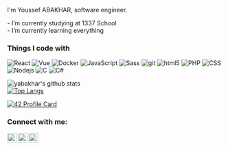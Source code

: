 <p>I'm Youssef ABAKHAR, software engineer.</p>
- I’m currently studying at 1337 School<br>
- I’m currently learning everything<br>
<h3>Things I code with</h3>
<p>
  <img alt="React" src="https://img.shields.io/badge/-React-45b8d8?style=flat-square&logo=react&logoColor=white" />
  <img alt="Vue" src="https://img.shields.io/badge/-Vue-4o48d8?style=flat-square&logo=vuejs&logoColor=white" />
  <img alt="Docker" src="https://img.shields.io/badge/-Docker-46a2f1?style=flat-square&logo=docker&logoColor=white" />
  <img alt="JavaScript" src="https://img.shields.io/badge/javascript%20-%23323330.svg?&style=flat-square&logo=javascript&logoColor=%23F7DF1E"/>
  <img alt="Sass" src="https://img.shields.io/badge/-Sass-CC6699?style=flat-square&logo=sass&logoColor=white" />
  <img alt="git" src="https://img.shields.io/badge/-Git-000000?style=flat-square&logo=git&logoColor=white" />
  <img alt="html5" src="https://img.shields.io/badge/-HTML5-E34F26?style=flat-square&logo=HTML5&logoColor=white" />
  <img alt="PHP" src="https://img.shields.io/badge/-PHP-4169E1?style=flat-square&logo=PHP&logoColor=white" />
  <img alt="CSS" src="https://img.shields.io/badge/CSS-1E90FF?style=flat-square&logo=Css3&logoColor=white" />
  <img alt="Nodejs" src="https://img.shields.io/badge/-Nodejs-43853d?style=flat-square&logo=Node.js&logoColor=white" />
  <img alt="C" src="https://img.shields.io/badge/c%20-%2300599C.svg?&style=flat-square&logo=c&logoColor=white"/>
  <img alt="C#" src="https://img.shields.io/badge/c%23%20-%23239120.svg?&style=flat-square&logo=c-sharp&logoColor=white"/>
  
</p>



![yabakhar's github stats](https://github-readme-stats.vercel.app/api?username=yabakhar&show_icons=true&theme=algolia)<br>
[![Top Langs](https://github-readme-stats.vercel.app/api/top-langs/?username=yabakhar&langs_count=8&show_icons=true&theme=algolia)](https://github.com/anuraghazra/github-readme-stats)

[![42 Profile Card](https://1337-readme.vercel.app/api/profile?cursus=42cursus&dark=true&login=yabakhar)](https://github.com/yabakhar)

### Connect with me:

[<img align="left" alt="yabakhar | Twitter" width="22px" src="https://cdn.jsdelivr.net/npm/simple-icons@v3/icons/twitter.svg" />](#)
[<img align="left" alt="yabakhar | LinkedIn" width="22px" src="https://cdn.jsdelivr.net/npm/simple-icons@v3/icons/linkedin.svg" />](https://www.linkedin.com/in/youssef-abakhar-902652161/)
[<img align="left" alt="yabakhar | Instagram" width="22px" src="https://cdn.jsdelivr.net/npm/simple-icons@v3/icons/instagram.svg" />](https://www.instagram.com/abakhar_youssef/)

<br />


